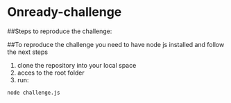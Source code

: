 # Onready-challenge

##Steps to reproduce the challenge:

##To reproduce the challenge you need to have node js installed and follow the next steps

1. clone the repository into your local space
2. acces to the root folder
3. run:
```
node challenge.js
```
